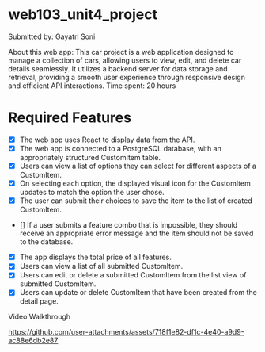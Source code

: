 # web103_unit4_project

Submitted by: Gayatri Soni

About this web app: This car project is a web application designed to manage a collection of cars, allowing users to view, edit, and delete car details seamlessly. It utilizes a backend server for data storage and retrieval, providing a smooth user experience through responsive design and efficient API interactions.
Time spent: 20 hours


# Required Features
- [x] The web app uses React to display data from the API.
- [x] The web app is connected to a PostgreSQL database, with an appropriately structured CustomItem table.
- [x] Users can view a list of options they can select for different aspects of a CustomItem.
- [x] On selecting each option, the displayed visual icon for the CustomItem updates to match the option the user chose.
- [x] The user can submit their choices to save the item to the list of created CustomItem.
- [] If a user submits a feature combo that is impossible, they should receive an appropriate error message and the item should not be saved to the database.
- [x] The app displays the total price of all features.
- [x] Users can view a list of all submitted CustomItem.
- [x] Users can edit or delete a submitted CustomItem from the list view of submitted CustomItem.
- [x] Users can update or delete CustomItem that have been created from the detail page.

Video Walkthrough 

https://github.com/user-attachments/assets/718f1e82-df1c-4e40-a9d9-ac88e6db2e87




